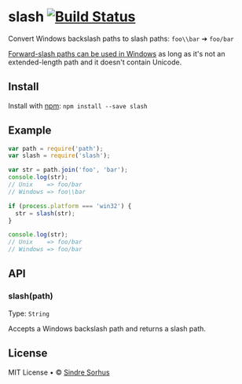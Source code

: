 # slash [![Build Status](https://secure.travis-ci.org/sindresorhus/slash.png?branch=master)](http://travis-ci.org/sindresorhus/slash)

Convert Windows backslash paths to slash paths: `foo\\bar` ➔ `foo/bar`

[Forward-slash paths can be used in Windows](http://superuser.com/a/176395/6877) as long as it's not an extended-length path and it doesn't contain Unicode.


## Install

Install with [npm](https://npmjs.org): `npm install --save slash`


## Example

```js
var path = require('path');
var slash = require('slash');

var str = path.join('foo', 'bar');
console.log(str);
// Unix    => foo/bar
// Windows => foo\\bar

if (process.platform === 'win32') {
  str = slash(str);
}

console.log(str);
// Unix    => foo/bar
// Windows => foo/bar
```


## API

### slash(path)

Type: `String`

Accepts a Windows backslash path and returns a slash path.


## License

MIT License • © [Sindre Sorhus](http://sindresorhus.com)
